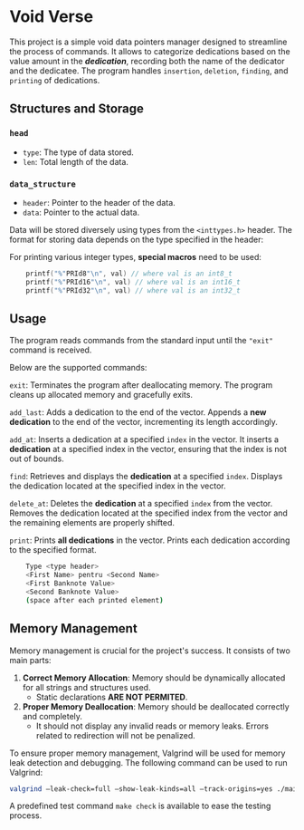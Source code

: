 # Void Verse

This project is a simple void data pointers manager designed to streamline the process of commands. It allows to categorize dedications based on the value amount in the ***dedication***, recording both the name of the dedicator and the dedicatee. The program handles `insertion`, `deletion`, `finding`, and `printing` of dedications.

## Structures and Storage

### `head`

- `type`: The type of data stored.
- `len`: Total length of the data.

### `data_structure`

- `header`: Pointer to the header of the data.
- `data`: Pointer to the actual data.

Data will be stored diversely using types from the `<inttypes.h>` header. The format for storing data depends on the type specified in the header:

For printing various integer types, **special macros** need to be used:

```c
    printf("%"PRId8"\n", val) // where val is an int8_t
    printf("%"PRId16"\n", val) // where val is an int16_t
    printf("%"PRId32"\n", val) // where val is an int32_t
```

## Usage

The program reads commands from the standard input until the `"exit"` command is received.

Below are the supported commands:

`exit`: Terminates the program after deallocating memory. The program cleans up allocated memory and gracefully exits.

`add_last`: Adds a dedication to the end of the vector. Appends a **new dedication** to the end of the vector, incrementing its length accordingly.

`add_at`: Inserts a dedication at a specified `index` in the vector. It inserts a **dedication** at a specified index in the vector, ensuring that the index is not out of bounds.

`find`: Retrieves and displays the **dedication** at a specified `index`. Displays the dedication located at the specified index in the vector.

`delete_at`: Deletes the **dedication** at a specified `index` from the vector. Removes the dedication located at the specified index from the vector and the remaining elements are properly shifted.

`print`: Prints **all dedications** in the vector. Prints each dedication according to the specified format.

```bash
    Type <type header>
    <First Name> pentru <Second Name>
    <First Banknote Value>
    <Second Banknote Value>
    (space after each printed element)
```

## Memory Management

Memory management is crucial for the project's success. It consists of two main parts:

1) **Correct Memory Allocation**: Memory should be dynamically allocated for all strings and structures used.
   - Static declarations **ARE NOT PERMITED**.
2) **Proper Memory Deallocation**: Memory should be deallocated correctly and completely.
   - It should not display any invalid reads or memory leaks. Errors related to redirection will not be penalized.

To ensure proper memory management, Valgrind will be used for memory leak detection and debugging. The following command can be used to run Valgrind:

```bash
valgrind –leak-check=full –show-leak-kinds=all –track-origins=yes ./main
```

A predefined test command `make check` is available to ease the testing process.
